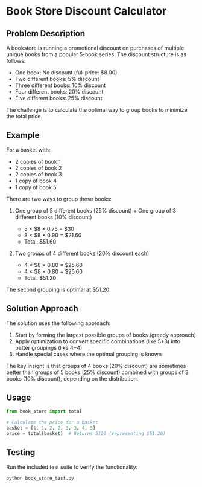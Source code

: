 # Book Store Discount Calculator

## Problem Description

A bookstore is running a promotional discount on purchases of multiple unique books from a popular 5-book series. The discount structure is as follows:

- One book: No discount (full price: $8.00)
- Two different books: 5% discount
- Three different books: 10% discount
- Four different books: 20% discount
- Five different books: 25% discount

The challenge is to calculate the optimal way to group books to minimize the total price.

## Example

For a basket with:
- 2 copies of book 1
- 2 copies of book 2
- 2 copies of book 3
- 1 copy of book 4
- 1 copy of book 5

There are two ways to group these books:

1. One group of 5 different books (25% discount) + One group of 3 different books (10% discount)
   - 5 × $8 × 0.75 = $30
   - 3 × $8 × 0.90 = $21.60
   - Total: $51.60

2. Two groups of 4 different books (20% discount each)
   - 4 × $8 × 0.80 = $25.60
   - 4 × $8 × 0.80 = $25.60
   - Total: $51.20

The second grouping is optimal at $51.20.

## Solution Approach

The solution uses the following approach:

1. Start by forming the largest possible groups of books (greedy approach)
2. Apply optimization to convert specific combinations (like 5+3) into better groupings (like 4+4)
3. Handle special cases where the optimal grouping is known

The key insight is that groups of 4 books (20% discount) are sometimes better than groups of 5 books (25% discount) combined with groups of 3 books (10% discount), depending on the distribution.

## Usage

```python
from book_store import total

# Calculate the price for a basket
basket = [1, 1, 2, 2, 3, 3, 4, 5]
price = total(basket)  # Returns 5120 (representing $51.20)
```

## Testing

Run the included test suite to verify the functionality:

```
python book_store_test.py
```
